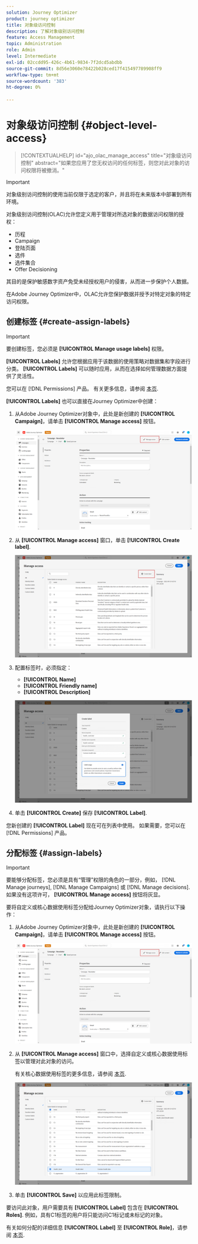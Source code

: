 ```yaml
---
solution: Journey Optimizer
product: journey optimizer
title: 对象级访问控制
description: 了解对象级别访问控制
feature: Access Management
topic: Administration
role: Admin
level: Intermediate
exl-id: 02ccdd95-426c-4b61-9834-7f2dcd5abdbb
source-git-commit: 8d56e3060e78422b028ced17f415497789908ff9
workflow-type: tm+mt
source-wordcount: '383'
ht-degree: 0%

---
```


# 对象级访问控制 {#object-level-access}

>[!CONTEXTUALHELP]
>id="ajo_olac_manage_access"
>title="对象级访问控制"
>abstract="如果您应用了您无权访问的任何标签，则您对此对象的访问权限将被撤消。"

>[!IMPORTANT]
>
>对象级别访问控制的使用当前仅限于选定的客户，并且将在未来版本中部署到所有环境。

对象级别访问控制(OLAC)允许您定义用于管理对所选对象的数据访问权限的授权：

* 历程
* Campaign
* 登陆页面
* 选件
* 选件集合
* Offer Decisioning

其目的是保护敏感数字资产免受未经授权用户的侵害，从而进一步保护个人数据。

在Adobe Journey Optimizer中，OLAC允许您保护数据并授予对特定对象的特定访问权限。

## 创建标签 {#create-assign-labels}

>[!IMPORTANT]
>
>要创建标签，您必须是 **[!UICONTROL Manage usage labels]** 权限。

**[!UICONTROL Labels]** 允许您根据应用于该数据的使用策略对数据集和字段进行分类。 **[!UICONTROL Labels]** 可以随时应用，从而在选择如何管理数据方面提供了灵活性。

您可以在 [!DNL Permissions] 产品。 有关更多信息，请参阅 [本页](https://experienceleague.adobe.com/docs/experience-platform/access-control/abac/permissions-ui/labels.html).

**[!UICONTROL Labels]** 也可以直接在Journey Optimizer中创建：

1. 从Adobe Journey Optimizer对象中，此处是新创建的 **[!UICONTROL Campaign]**，请单击 **[!UICONTROL Manage access]** 按钮。

   ![](assets/olac_1.png)

1. 从 **[!UICONTROL Manage access]** 窗口，单击 **[!UICONTROL Create label]**.

   ![](assets/olac_2.png)

1. 配置标签时，必须指定：
   * **[!UICONTROL Name]**
   * **[!UICONTROL Friendly name]**
   * **[!UICONTROL Description]**

   ![](assets/olac_3.png)

1. 单击 **[!UICONTROL Create]** 保存 **[!UICONTROL Label]**.

您新创建的 **[!UICONTROL Label]** 现在可在列表中使用。 如果需要，您可以在 [!DNL Permissions] 产品。

## 分配标签 {#assign-labels}

>[!IMPORTANT]
>
>要能够分配标签，您必须是具有“管理”权限的角色的一部分，例如， [!DNL Manage journeys], [!DNL Manage Campaigns] 或 [!DNL Manage decisions]. 如果没有这项许可， **[!UICONTROL Manage access]** 按钮将灰显。

要将自定义或核心数据使用标签分配给Journey Optimizer对象，请执行以下操作：

1. 从Adobe Journey Optimizer对象中，此处是新创建的 **[!UICONTROL Campaign]**，请单击 **[!UICONTROL Manage access]** 按钮。

   ![](assets/olac_1.png)

1. 从 **[!UICONTROL Manage access]** 窗口中，选择自定义或核心数据使用标签以管理对此对象的访问。

   有关核心数据使用标签的更多信息，请参阅 [本页](https://experienceleague.adobe.com/docs/experience-platform/data-governance/labels/reference.html).

   ![](assets/olac_4.png)

1. 单击 **[!UICONTROL Save]** 以应用此标签限制。

要访问此对象，用户需要具有 **[!UICONTROL Label]** 包含在 **[!UICONTROL Roles]**.
例如，具有C1标签的用户将只能访问C1标记或未标记的对象。

有关如何分配的详细信息 **[!UICONTROL Label]** 至 **[!UICONTROL Role]**，请参阅 [本页](https://experienceleague.adobe.com/docs/experience-platform/access-control/abac/permissions-ui/permissions.html?lang=en#manage-labels-for-a-role).
